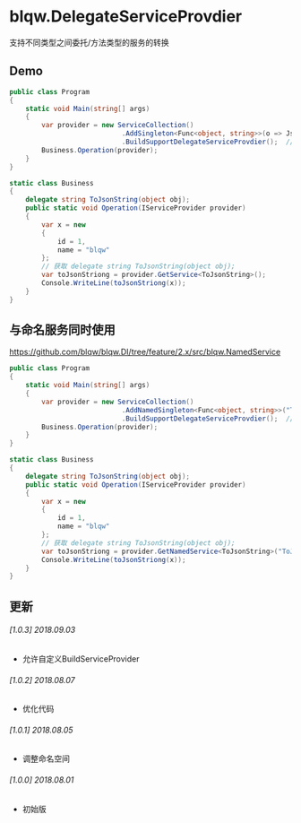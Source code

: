 ﻿# blqw.DelegateServiceProvdier

支持不同类型之间委托/方法类型的服务的转换

## Demo
```cs
public class Program
{
    static void Main(string[] args)
    {
        var provider = new ServiceCollection()
                            .AddSingleton<Func<object, string>>(o => JsonConvert.SerializeObject(o)) //注入 Func<object, string>
                            .BuildSupportDelegateServiceProvdier();  // 支持委托转换
        Business.Operation(provider);
    }
}
```
```cs
static class Business
{
    delegate string ToJsonString(object obj);
    public static void Operation(IServiceProvider provider)
    {
        var x = new
        {
            id = 1,
            name = "blqw"
        };
        // 获取 delegate string ToJsonString(object obj);
        var toJsonStriong = provider.GetService<ToJsonString>();  
        Console.WriteLine(toJsonStriong(x));
    }
}
```

## 与命名服务同时使用
https://github.com/blqw/blqw.DI/tree/feature/2.x/src/blqw.NamedService
```cs
public class Program
{
    static void Main(string[] args)
    {
        var provider = new ServiceCollection()
                            .AddNamedSingleton<Func<object, string>>("ToJsonString", o => JsonConvert.SerializeObject(o)) //注入 Func<object, string>
                            .BuildSupportDelegateServiceProvdier();  // 支持委托转换
        Business.Operation(provider);
    }
}
```
```cs
static class Business
{
    delegate string ToJsonString(object obj);
    public static void Operation(IServiceProvider provider)
    {
        var x = new
        {
            id = 1,
            name = "blqw"
        };
        // 获取 delegate string ToJsonString(object obj);
        var toJsonStriong = provider.GetNamedService<ToJsonString>("ToJsonString");  
        Console.WriteLine(toJsonStriong(x));
    }
}
```

## 更新
###### [1.0.3] 2018.09.03  
* 允许自定义BuildServiceProvider
###### [1.0.2] 2018.08.07  
* 优化代码
###### [1.0.1] 2018.08.05  
* 调整命名空间
###### [1.0.0] 2018.08.01  
* 初始版